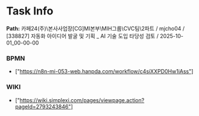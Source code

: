 # Task Info

**Path:** 카페24(주)\본사사업장\[CG]MI본부\MIH그룹\CVC팀\2파트 / mjcho04 / [338827] 자동화 아이디어 발굴 및 기획 _ AI 기술 도입 타당성 검토 / 2025-10-01_00-00-00

### BPMN
- ["https://n8n-mi-053-web.hanpda.com/workflow/c4siXXPD0Hw1iAss"]

### WIKI
- ["https://wiki.simplexi.com/pages/viewpage.action?pageId=2793243846"]

